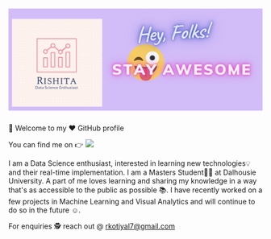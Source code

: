 # ![Rishita Kotiyal header](https://github.com/rishita27/RishitaKotiyal/blob/1eec893c302b1656ec652e6fc81e1e3b9599b31e/Intro.png)
👋
Welcome to my ❤ GitHub profile
<!-- Actual text -->

You can find me on 👉 <a href="https://www.linkedin.com/in/rishita-kotiyal/"><img height="30" src="https://github.com/WaylonWalker/WaylonWalker/blob/main/icon/linkedin.png?raw=true"></a>

I am a Data Science enthusiast, interested in learning new technologies💡 and their real-time implementation. I am a Masters Student👩‍🎓 at Dalhousie University. A part of me loves learning and sharing my knowledge in a way that's as accessible to the public as possible 📚. I have recently worked on a few projects in Machine Learning and Visual Analytics and will continue to do so in the future ☺️.
</p>

For enquiries 🕵️ reach out @ rkotiyal7@gmail.com
